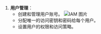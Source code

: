 1. **用户管理**：
   - 创建和管理用户账号。
     ![IAM 图片](https://example.com/iam_diagram.png)
   - 分配唯一的访问密钥和密码给每个用户。
   - 设置用户的权限和访问策略。
